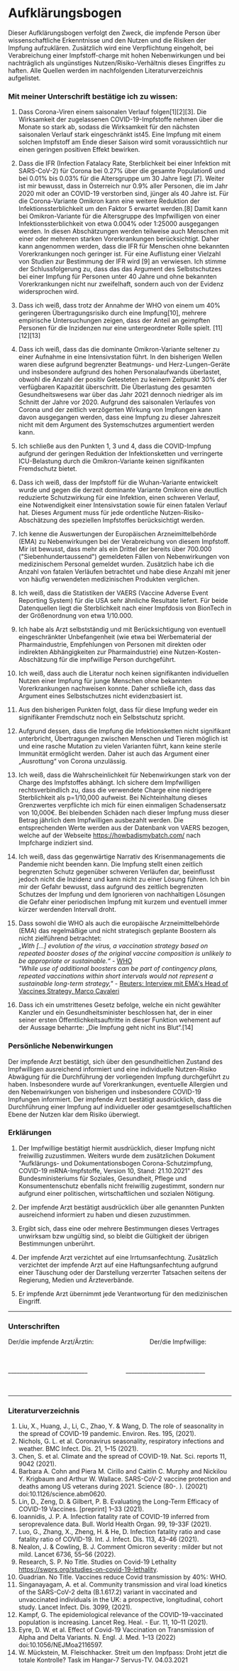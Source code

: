 # Aufklärungsbogen

Dieser Aufklärungsbogen verfolgt den Zweck, die impfende Person über wissenschaftliche Erkenntnisse und den Nutzen und die Risiken der Impfung aufzuklären. Zusätzlich wird eine Verpflichtung eingeholt, bei Verabreichung einer Impfstoff-charge mit hohen Nebenwirkungen und bei nachträglich als ungünstiges Nutzen/Risiko-Verhältnis dieses Eingriffes zu haften. Alle Quellen werden im nachfolgenden Literaturverzeichnis aufgelistet.

### Mit meiner Unterschrift bestätige ich zu wissen: 

1. Dass Corona-Viren einem saisonalen Verlauf folgen[1][2][3]. 
Die Wirksamkeit der zugelassenen COVID-19-Impfstoffe nehmen über die Monate so stark ab, 
sodass die Wirksamkeit für den nächsten saisonalen Verlauf stark eingeschränkt ist45. 
Eine Impfung mit einem solchen Impfstoff am Ende dieser Saison wird somit voraussichtlich nur 
einen geringen positiven Effekt bewirken. 

2. Dass die IFR (Infection Fatalacy Rate, Sterblichkeit bei einer Infektion mit SARS-CoV-2) 
für Corona bei 0.27% über die gesamte Population6 und bei 0.01% bis 0.03% für die Altersgruppe 
um 30 Jahre liegt [7]. Weiter ist mir bewusst, dass in Österreich nur 0.9% aller Personen, die 
im Jahr 2020 mit oder an COVID-19 verstorben sind, jünger als 40 Jahre ist. 
Für die Corona-Variante Omikron kann eine weitere Reduktion der Infektionssterblichkeit um 
den Faktor 5 erwartet werden.[8] 
Damit kann bei Omikron-Variante für die Altersgruppe des Impfwilligen von einer 
Infektionssterblichkeit von etwa 0.004% oder 1:25000 ausgegangen werden. 
In diesen Abschätzungen werden teilweise auch Menschen mit einer oder mehreren starken 
Vorerkrankungen berücksichtigt.
Daher kann angenommen werden, dass die IFR für Menschen ohne bekannten Vorerkrankungen 
noch geringer ist.
Für eine Auflistung einer Vielzahl von Studien zur Bestimmung der IFR wird [9] an verwiesen. 
Ich stimme der Schlussfolgerung zu, dass das das Argument des Selbstschutzes bei einer 
Impfung für Personen unter 40 Jahre und ohne bekannten Vorerkrankungen nicht nur zweifelhaft, 
sondern auch von der Evidenz widersprochen wird. 

3. Dass ich weiß, dass trotz der Annahme der WHO von einem um 40% geringeren Übertragungsrisiko 
durch eine Impfung[10], mehrere empirische Untersuchungen zeigen, 
dass der Anteil an geimpften Personen für die Inzidenzen nur eine untergeordneter Rolle spielt.
[11][12][13] 

1. Dass ich weiß, dass das die dominante Omikron-Variante seltener zu einer Aufnahme in eine 
Intensivstation führt. 
In den bisherigen Wellen waren diese aufgrund begrenzter Beatmungs- und Herz-Lungen-Geräte 
und insbesondere aufgrund des hohen Personalaufwands überlastet, 
obwohl die Anzahl der positiv Getesteten zu keinem Zeitpunkt 30% der verfügbaren Kapazität 
überschritt. 
Die Überlastung des gesamten Gesundheitswesens war über das Jahr 2021 dennoch niedriger 
als im Schnitt der Jahre vor 2020.
Aufgrund des saisonalen Verlaufes von Corona und der zeitlich verzögerten Wirkung von Impfungen 
kann davon ausgegangen werden, dass eine Impfung zu dieser Jahreszeit nicht mit dem Argument 
des Systemschutzes argumentiert werden kann.

1. Ich schließe aus den Punkten 1, 3 und 4, 
dass die COVID-Impfung aufgrund der geringen Reduktion der Infektionsketten und verringerte 
ICU-Belastung durch die Omikron-Variante keinen signifikanten Fremdschutz bietet.

1. Dass ich weiß, dass der Impfstoff für die Wuhan-Variante entwickelt wurde und gegen die 
derzeit dominante Variante Omikron eine deutlich reduzierte Schutzwirkung für eine Infektion, 
einen schweren Verlauf, eine Notwendigkeit einer Intensivstation sowie für einen fatalen Verlauf hat. 
Dieses Argument muss für jede ordentliche Nutzen-Risiko-Abschätzung des speziellen Impfstoffes 
berücksichtigt werden.

1. Ich kenne die Auswertungen der Europäischen Arzneimittelbehörde (EMA) zu Nebenwirkungen 
bei der Verabreichung von diesem Impfstoff. 
Mir ist bewusst, dass mehr als ein Drittel der bereits über 700.000 ("Siebenhundertaussend") 
gemeldeten Fällen von Nebenwirkungen von medizinischem Personal gemeldet wurden.
Zusätzlich habe ich die Anzahl von fatalen Verläufen betrachtet und habe diese Anzahl mit jener 
von häufig verwendeten medizinischen Produkten verglichen.

1. Ich weiß, dass die Statistiken der VAERS (Vaccine Adverse Event Reporting System) 
für die USA sehr ähnliche Resultate liefert. 
Für beide Datenquellen liegt die Sterblichkeit nach einer Impfdosis von BionTech in der 
Größenordnung von etwa 1/10.000.

1. Ich habe als Arzt selbstständig und mit Berücksichtigung von eventuell eingeschränkter 
Unbefangenheit (wie etwa bei Werbematerial der Pharmaindustrie, 
Empfehlungen von Personen mit direkten oder indirekten Abhängigkeiten zur Pharmaindustrie) 
eine Nutzen-Kosten-Abschätzung für die impfwillige Person durchgeführt.

1. Ich weiß, dass auch die Literatur noch keinen signifikanten individuellen Nutzen einer 
Impfung für junge Menschen ohne bekannten Vorerkrankungen nachweisen konnte. 
Daher schließe ich, dass das Argument eines Selbstschutzes nicht evidenzbasiert ist. 

1. Aus den bisherigen Punkten folgt, dass für diese Impfung weder ein signifikanter Fremdschutz 
noch ein Selbstschutz spricht. 

1. Aufgrund dessen, dass die Impfung die Infektionsketten nicht signifikant unterbricht, 
Übertragungen zwischen Menschen und Tieren möglich ist und eine rasche Mutation zu vielen 
Varianten führt, kann keine sterile Immunität ermöglicht werden. 
Daher ist auch das Argument einer „Ausrottung“ von Corona unzulässig.

1. Ich weiß, dass die Wahrscheinlichkeit für Nebenwirkungen stark von der Charge des 
Impfstoffes abhängt. 
Ich sichere dem Impfwilligen rechtsverbindlich zu, dass die verwendete Charge eine niedrigere 
Sterblichkeit als p=1/10,000 aufweist. 
Bei Nichteinhaltung dieses Grenzwertes verpflichte ich mich für einen einmaligen Schadensersatz 
von 10,000€. Bei bleibenden Schäden nach dieser Impfung muss dieser Betrag jährlich dem 
Impfwilligen ausbezahlt werden. 
Die entsprechenden Werte werden aus der Datenbank von VAERS bezogen, welche auf der Webseite 
https://howbadismybatch.com/ nach Impfcharge indiziert sind.

1. Ich weiß, dass das gegenwärtige Narrativ des Krisenmanagements die Pandemie nicht 
beenden kann. 
Die Impfung stellt einen zeitlich begrenzten Schutz gegenüber schweren Verläufen dar, 
beeinflusst jedoch nicht die Inzidenz und kann nicht zu einer Lösung führen. 
Ich bin mir der Gefahr bewusst, dass aufgrund des zeitlich begrenzten Schutzes der Impfung 
und dem Ignorieren von nachhaltigen Lösungen die Gefahr einer periodischen Impfung mit kurzem 
und eventuell immer kürzer werdenden Intervall droht.  

1. Dass sowohl die WHO als auch die europäische Arzneimittelbehörde (EMA) das regelmäßige 
und nicht strategisch geplante Boostern als nicht zielführend betrachtet:  
*„With […] evolution of the virus, a vaccination strategy based on repeated booster doses of the 
original vaccine composition is unlikely to be appropriate or sustainable.“* - 
[WHO](https://www.who.int/news/item/11-01-2022-interim-statement-on-covid-19-vaccines-in-the-context-of-the-circulation-of-the-omicron-sars-cov-2-variant-from-the-who-technical-advisory-group-on-covid-19-vaccine-composition)  
*"While use of additional boosters can be part of contingency plans, repeated vaccinations within short intervals would not represent a sustainable long-term strategy,"* - [Reuters: Interview mit EMA's Head of Vaccines Strategy, Marco Cavaleri](https://www.reuters.com/business/healthcare-pharmaceuticals/eu-drug-regulator-says-more-data-needed-impact-omicron-vaccines-2022-01-11/)    

1. Dass ich ein umstrittenes Gesetz befolge, welche ein nicht gewählter Kanzler und ein 
Gesundheitsminister beschlossen hat, der in einer seiner ersten Öffentlichkeitsauftritte 
in dieser Funktion wehement auf der Aussage beharrte: „Die Impfung geht nicht ins Blut“.[14]


### Persönliche Nebenwirkungen 

Der impfende Arzt bestätigt, sich über den gesundheitlichen Zustand des Impfwilligen ausreichend 
informiert und eine individuelle Nutzen-Risiko Abwägung für die Durchführung der vorliegenden 
Impfung durchgeführt zu haben. 
Insbesondere wurde auf Vorerkrankungen, eventuelle Allergien und den Nebenwirkungen von bisherigen 
und insbesondere COVID-19 Impfungen informiert.
Der impfende Arzt bestätigt ausdrücklich, dass die Durchführung einer Impfung auf individueller 
oder gesamtgesellschaftlichen Ebene der Nutzen klar dem Risiko überwiegt.


### Erklärungen

1. Der Impfwillige bestätigt hiermit ausdrücklich, dieser Impfung nicht freiwillig zuzustimmen. 
Weiters wurde dem zusätzlichen Dokument "Aufklärungs- und Dokumentationsbogen Corona-Schutzimpfung, 
COVID-19 mRNA-Impfstoffe, Version 10, Stand: 21.10.2021" des Bundesministeriums für Soziales, Gesundheit, Pflege und Konsumentenschutz 
ebenfalls nicht freiwillig zugestimmt, sondern nur aufgrund einer politischen, wirtschaftlichen und 
sozialen Nötigung. 

1. Der impfende Arzt bestätigt ausdrücklich über alle genannten Punkten ausreichend informiert
 zu haben und diesen zuzustimmen.

1. Ergibt sich, dass eine oder mehrere Bestimmungen dieses Vertrages unwirksam bzw ungültig sind, 
so bleibt die Gültigkeit der übrigen Bestimmungen unberührt. 

1. Der impfende Arzt verzichtet auf eine Irrtumsanfechtung. 
Zusätzlich verzichtet der impfende Arzt auf eine Haftungsanfechtung aufgrund einer Täuschung 
oder der Darstellung verzerrter Tatsachen seitens der Regierung, Medien und Ärzteverbände. 

1. Er impfende Arzt übernimmt jede Verantwortung für den medizinischen Eingriff.

___
### Unterschriften
 
Der/die impfende Arzt/Ärztin: &nbsp;&nbsp;&nbsp;&nbsp;&nbsp;&nbsp;&nbsp;&nbsp;&nbsp;&nbsp;&nbsp;&nbsp;&nbsp;&nbsp;&nbsp;&nbsp;&nbsp;&nbsp;&nbsp;&nbsp;&nbsp;&nbsp;&nbsp;&nbsp;&nbsp;&nbsp;&nbsp;&nbsp;&nbsp;&nbsp;
Der/die Impfwillige:        

<br>
<br>
____________________________  &nbsp;&nbsp;&nbsp;&nbsp;&nbsp;&nbsp;&nbsp;&nbsp;&nbsp;&nbsp;&nbsp;&nbsp;&nbsp;&nbsp;&nbsp;&nbsp;&nbsp;&nbsp;&nbsp;&nbsp;
____________________________
<br>
<br>
<br>

___



### Literaturverzeichnis

1.	Liu, X., Huang, J., Li, C., Zhao, Y. & Wang, D. The role of seasonality in the spread of COVID-19 pandemic. Environ. Res. 195, (2021).
2.	Nichols, G. L. et al. Coronavirus seasonality, respiratory infections and weather. BMC Infect. Dis. 21, 1–15 (2021).
3.	Chen, S. et al. Climate and the spread of COVID-19. Nat. Sci. reports 11, 9042 (2021).
4.	Barbara A. Cohn and Piera M. Cirillo and Caitlin C. Murphy and Nickilou Y. Krigbaum and Arthur W. Wallace. SARS-CoV-2 vaccine protection and deaths among US veterans during 2021. Science (80-. ). (20021) doi:10.1126/science.abm0620.
5.	Lin, D., Zeng, D. & Gilbert, P. B. Evaluating the Long-Term Efficacy of COVID-19 Vaccines. [preprint] 1–33 (2021).
6.	Ioannidis, J. P. A. Infection fatality rate of COVID-19 inferred from seroprevalence data. Bull. World Health Organ. 99, 19-33F (2021).
7.	Luo, G., Zhang, X., Zheng, H. & He, D. Infection fatality ratio and case fatality ratio of COVID-19. Int. J. Infect. Dis. 113, 43–46 (2021).
8.	Nealon, J. & Cowling, B. J. Comment Omicron severity : milder but not mild. Lancet 6736, 55–56 (2022).
9.	Research, S. P. No Title. Studies on Covid-19 Lethality https://swprs.org/studies-on-covid-19-lethality.
10.	Guadrian. No Title. Vaccines reduce Covid transmission by 40%: WHO.
11.	Singanayagam, A. et al. Community transmission and viral load kinetics of the SARS-CoV-2 delta (B.1.617.2) variant in vaccinated and unvaccinated individuals in the UK: a prospective, longitudinal, cohort study. Lancet Infect. Dis. 3099, (2021).
12.	Kampf, G. The epidemiological relevance of the COVID-19-vaccinated population is increasing. Lancet Reg. Heal. - Eur. 11, 10–11 (2021).
13.	Eyre, D. W. et al. Effect of Covid-19 Vaccination on Transmission of Alpha and Delta Variants. N. Engl. J. Med. 1–13 (2022) doi:10.1056/NEJMoa2116597.
13.	W. Mückstein, M. Fleischhacker. Streit um den Impfpass: Droht jetzt die totale Kontrolle? Task im Hangar-7 Servus-TV. 04.03.2021

